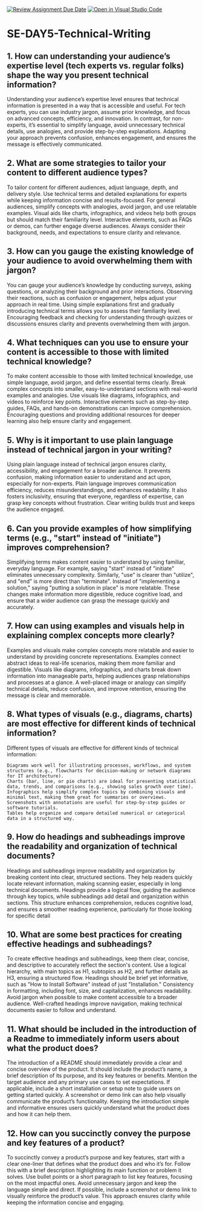 [![Review Assignment Due Date](https://classroom.github.com/assets/deadline-readme-button-22041afd0340ce965d47ae6ef1cefeee28c7c493a6346c4f15d667ab976d596c.svg)](https://classroom.github.com/a/zsAR-pyY)
[![Open in Visual Studio Code](https://classroom.github.com/assets/open-in-vscode-2e0aaae1b6195c2367325f4f02e2d04e9abb55f0b24a779b69b11b9e10269abc.svg)](https://classroom.github.com/online_ide?assignment_repo_id=18615011&assignment_repo_type=AssignmentRepo)
# SE-DAY5-Technical-Writing
## 1. How can understanding your audience’s expertise level (tech experts vs. regular folks) shape the way you present technical information?
Understanding your audience’s expertise level ensures that technical information is presented in a way that is accessible and useful. For tech experts, you can use industry jargon, assume prior knowledge, and focus on advanced concepts, efficiency, and innovation. In contrast, for non-experts, it’s essential to simplify language, avoid unnecessary technical details, use analogies, and provide step-by-step explanations. Adapting your approach prevents confusion, enhances engagement, and ensures the message is effectively communicated.
## 2. What are some strategies to tailor your content to different audience types?
To tailor content for different audiences, adjust language, depth, and delivery style. Use technical terms and detailed explanations for experts while keeping information concise and results-focused. For general audiences, simplify concepts with analogies, avoid jargon, and use relatable examples. Visual aids like charts, infographics, and videos help both groups but should match their familiarity level. Interactive elements, such as FAQs or demos, can further engage diverse audiences. Always consider their background, needs, and expectations to ensure clarity and relevance.
## 3. How can you gauge the existing knowledge of your audience to avoid overwhelming them with jargon?
You can gauge your audience’s knowledge by conducting surveys, asking questions, or analyzing their background and prior interactions. Observing their reactions, such as confusion or engagement, helps adjust your approach in real time. Using simple explanations first and gradually introducing technical terms allows you to assess their familiarity level. Encouraging feedback and checking for understanding through quizzes or discussions ensures clarity and prevents overwhelming them with jargon.
## 4. What techniques can you use to ensure your content is accessible to those with limited technical knowledge?
To make content accessible to those with limited technical knowledge, use simple language, avoid jargon, and define essential terms clearly. Break complex concepts into smaller, easy-to-understand sections with real-world examples and analogies. Use visuals like diagrams, infographics, and videos to reinforce key points. Interactive elements such as step-by-step guides, FAQs, and hands-on demonstrations can improve comprehension. Encouraging questions and providing additional resources for deeper learning also help ensure clarity and engagement.
## 5. Why is it important to use plain language instead of technical jargon in your writing?
Using plain language instead of technical jargon ensures clarity, accessibility, and engagement for a broader audience. It prevents confusion, making information easier to understand and act upon, especially for non-experts. Plain language improves communication efficiency, reduces misunderstandings, and enhances readability. It also fosters inclusivity, ensuring that everyone, regardless of expertise, can grasp key concepts without frustration. Clear writing builds trust and keeps the audience engaged.
## 6. Can you provide examples of how simplifying terms (e.g., "start" instead of "initiate") improves comprehension?
Simplifying terms makes content easier to understand by using familiar, everyday language. For example, saying "start" instead of "initiate" eliminates unnecessary complexity. Similarly, "use" is clearer than "utilize", and "end" is more direct than "terminate". Instead of "implementing a solution," saying "putting a solution in place" is more relatable. These changes make information more digestible, reduce cognitive load, and ensure that a wider audience can grasp the message quickly and accurately.
## 7. How can using examples and visuals help in explaining complex concepts more clearly?
Examples and visuals make complex concepts more relatable and easier to understand by providing concrete representations. Examples connect abstract ideas to real-life scenarios, making them more familiar and digestible. Visuals like diagrams, infographics, and charts break down information into manageable parts, helping audiences grasp relationships and processes at a glance. A well-placed image or analogy can simplify technical details, reduce confusion, and improve retention, ensuring the message is clear and memorable.
## 8. What types of visuals (e.g., diagrams, charts) are most effective for different kinds of technical information?
Different types of visuals are effective for different kinds of technical information:

    Diagrams work well for illustrating processes, workflows, and system structures (e.g., flowcharts for decision-making or network diagrams for IT architecture).
    Charts (bar, line, or pie charts) are ideal for presenting statistical data, trends, and comparisons (e.g., showing sales growth over time).
    Infographics help simplify complex topics by combining visuals and minimal text, making them great for summaries or overviews.
    Screenshots with annotations are useful for step-by-step guides or software tutorials.
    Tables help organize and compare detailed numerical or categorical data in a structured way.
## 9. How do headings and subheadings improve the readability and organization of technical documents?
Headings and subheadings improve readability and organization by breaking content into clear, structured sections. They help readers quickly locate relevant information, making scanning easier, especially in long technical documents. Headings provide a logical flow, guiding the audience through key topics, while subheadings add detail and organization within sections. This structure enhances comprehension, reduces cognitive load, and ensures a smoother reading experience, particularly for those looking for specific detail
## 10. What are some best practices for creating effective headings and subheadings?
To create effective headings and subheadings, keep them clear, concise, and descriptive to accurately reflect the section's content. Use a logical hierarchy, with main topics as H1, subtopics as H2, and further details as H3, ensuring a structured flow. Headings should be brief yet informative, such as "How to Install Software" instead of just "Installation." Consistency in formatting, including font, size, and capitalization, enhances readability. Avoid jargon when possible to make content accessible to a broader audience. Well-crafted headings improve navigation, making technical documents easier to follow and understand.
## 11. What should be included in the introduction of a Readme to immediately inform users about what the product does?
The introduction of a README should immediately provide a clear and concise overview of the product. It should include the product’s name, a brief description of its purpose, and its key features or benefits. Mention the target audience and any primary use cases to set expectations. If applicable, include a short installation or setup note to guide users on getting started quickly. A screenshot or demo link can also help visually communicate the product’s functionality. Keeping the introduction simple and informative ensures users quickly understand what the product does and how it can help them.
## 12. How can you succinctly convey the purpose and key features of a product?
To succinctly convey a product’s purpose and key features, start with a clear one-liner that defines what the product does and who it’s for. Follow this with a brief description highlighting its main function or problem it solves. Use bullet points or a short paragraph to list key features, focusing on the most impactful ones. Avoid unnecessary jargon and keep the language simple and direct. If possible, include a screenshot or demo link to visually reinforce the product’s value. This approach ensures clarity while keeping the information concise and engaging.
